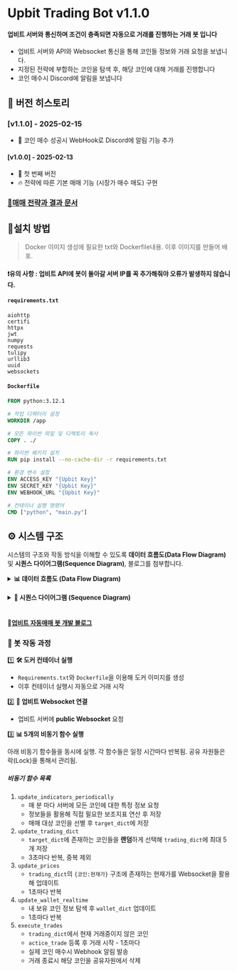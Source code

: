 # Upbit Trading Bot v1.1.0

#### 업비트 서버와 통신하며 조건이 충족되면 자동으로 거래를 진행하는 거래 봇 입니다
- 업비트 서버와 API와 Websocket 통신을 통해 코인들 정보와 거래 요청을 보냅니다.
- 지정된 전략에 부합하는 코인을 탐색 후, 해당 코인에 대해 거래를 진행합니다
- 코인 매수시 Discord에 알림을 보냅니다
## 📌 버전 히스토리

### [v1.1.0] - 2025-02-15
- 🚀 코인 매수 성공시 WebHook로 Discord에 알림 기능 추가

#### [v1.0.0] - 2025-02-13
- 🎉 첫 번째 버전
- 🔥 전략에 따른 기본 매매 기능 (시장가 매수 매도) 구현


### [📜매매 전략과 결과 문서](Strategy.md)


## 📘설치 방법
> Docker 이미지 생성에 필요한 txt와 Dockerfile내용. 이후 이미지를 만들어 배포.

#### ❗유의 사항 : 업비트 API에 봇이 돌아갈 서버 IP를 꼭 추가해줘야 오류가 발생하지 않습니다.

#### `requirements.txt`
  
```text
aiohttp
certifi
httpx
jwt
numpy
requests
tulipy
urllib3
uuid
websockets
```
#### `Dockerfile`
```Dockerfile
FROM python:3.12.1

# 작업 디렉터리 설정
WORKDIR /app

# 모든 파이썬 파일 및 디렉토리 복사
COPY . ./

# 파이썬 패키지 설치
RUN pip install --no-cache-dir -r requirements.txt

# 환경 변수 설정
ENV ACCESS_KEY "{Upbit Key}"
ENV SECRET_KEY "{Upbit Key}"
ENV WEBHOOK_URL "{Upbit Key}"

# 컨테이너 실행 명령어
CMD ["python", "main.py"]
```


## ⚙️ 시스템 구조

시스템의 구조와 작동 방식을 이해할 수 있도록 **데이터 흐름도(Data Flow Diagram)** 및 **시퀀스 다이어그램(Sequence Diagram)**, 블로그를 첨부합니다.

<details>
  <summary><b>📊 데이터 흐름도 (Data Flow Diagram)</b></summary>
  <img src="https://github.com/user-attachments/assets/7e23782f-9942-4112-9ad8-7f6f929a9950" alt="Data Flow Diagram">
</details>
<br>
<details>
  <summary><b>🔄 시퀀스 다이어그램 (Sequence Diagram)</b></summary>
  <img src="https://github.com/user-attachments/assets/ff957d58-7c31-45be-969c-d7775d066547" alt="Sequence Diagram">
</details>
<br>

#### 🔗[업비트 자동매매 봇 개발 블로그](https://chabin37.tistory.com/category/API%20Transaction/Upbit)

### 🤖 봇 작동 과정

1️⃣ **🛠️ 도커 컨테이너 실행**  
- `Requirements.txt`와 `Dockerfile`을 이용해 도커 이미지를 생성
- 이후 컨테이너 실행시 자동으로 거래 시작

2️⃣ **🔗 업비트 Websocket 연결**  
   - 업비트 서버에 **public Websocket** 요청 

3️⃣ **📊 5개의 비동기 함수 실행**  

아래 비동기 함수들을 동시에 실행. 각 함수들은 일정 시간마다 반복됨. 공유 자원들은 락(Lock)을 통해서 관리됨.
##### 비동기 함수 목록
1. `update_indicators_periodically`
   - 매 분 마다 서버에 모든 코인에 대한 특정 정보 요청
   - 정보들을 활용해 직접 필요한 보조지표 연산 후 저장
   - 매매 대상 코인을 선별 후 `target_dict`에 저장
2. `update_trading_dict`
   - `target_dict`에 존재하는 코인들을 **랜덤**하게 선택해 `trading_dict`에 최대 5개 저장
   - 3초마다 반복, 중복 제외
3. `update_prices`
   - `trading_dict`의 `{코인:현재가}` 구조에 존재하는 현재가를 Websocket을 활용해 업데이트
   - 1초마다 반복
4. `update_wallet_realtime`
   - 내 보유 코인 정보 탐색 후 `wallet_dict` 업데이트
   - 1초마다 반복
5. `execute_trades`
   - `trading_dict`에서 현재 거래중이지 않은 코인
   - `actice_trade` 등록 후 거래 시작 - 1초마다
   - 실제 코인 매수시 Webhook 알림 발송
   - 거래 종료시 해당 코인을 공유자원에서 삭제